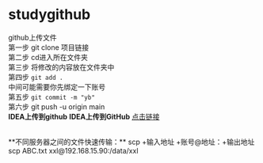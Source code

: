 # studygithub
github上传文件
<br>
第一步 git clone 项目链接
<br>
第二步 cd进入所在文件夹
<br>
第三步 将修改的内容放在文件夹中
<br>
第四步 ```git add .```
<br>
中间可能需要你先绑定一下账号
<br>
第五步 ```git commit -m "yb"```
<br>
第六步 git push -u origin main
<br>
**IDEA上传到github**
**IDEA上传到GitHub**
[点击链接](https://blog.csdn.net/qq_45432276/article/details/132109657?ops_request_misc=&request_id=&biz_id=102&utm_term=idea%E4%B8%8A%E4%BC%A0%E4%BB%A3%E7%A0%81%E5%88%B0github&utm_medium=distribute.pc_search_result.none-task-blog-2~all~sobaiduweb~default-1-132109657.142^v100^pc_search_result_base2&spm=1018.2226.3001.4187)

<br>
**不同服务器之间的文件快速传输：**
scp +输入地址 +账号@地址：+输出地址
scp ABC.txt xxl@192.168.15.90:/data/xxl
